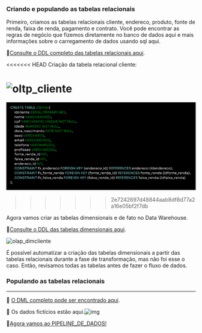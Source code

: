 <h3>Criando e populando as tabelas relacionais </h3>

Primeiro, criamos as tabelas relacionais cliente, endereco, produto, fonte de renda, faixa de renda, pagamento e contrato. Você pode encontrar as regras de negócio que fizemos diretamente no banco de dados aqui e mais informações sobre o carregamento de dados usando sql aqui.

:pushpin:[Consulte o DDL completo das tabelas relacionais aqui](OLTP_DB).

<<<<<<< HEAD
Criação da tabela relacional cliente:

![oltp_cliente](C:\Users\User\Documents\PROGRAMAÇÃO\1_Github_projetos\1_Posgraduacao_wyden\NOVO_AIFLOW_ETL\imag\oltp_cliente.png)
=======
![tabela_cliente](imag/cliente_oltp.png)
>>>>>>> 2e7242697d48844aab8df8d77a2a16e05bf2f7db

Agora vamos criar as tabelas dimensionais  e de fato no Data Warehouse.

:pushpin:[Consulte o DDL das tabelas dimensionais aqui](OLAP_DW).

![olap_dimcliente](C:\Users\User\Documents\PROGRAMAÇÃO\1_Github_projetos\1_Posgraduacao_wyden\NOVO_AIFLOW_ETL\imag\olap_dimcliente.png)

É possível automatizar a criação das tabelas dimensionais a partir das tabelas relacionais durante a fase de transformação, mas não foi esse o caso. Então, revisamos todas as tabelas antes de fazer o fluxo de dados.

<h3>Populando as tabelas relacionais</h3>

----------------------------------------------------------------------------

:pushpin: ​[O DML completo pode ser encontrado aqui](OLTP_DB/DML_OLTP.sql).

:pushpin: ​Os dados fictícios estão aqui.![img](https://lh7-rt.googleusercontent.com/docsz/AD_4nXcIYE-BPH4PFypx5HFwfAYS_6TG3jpl2Wy7nTuxn7Uurp5V1W4sm8FkFMSqRrua36jLFhUmPgPpqYaHdf_l6vCHpKu5WoGhHXk8xAjgMsA_o3IjF60dULBZ64Yg4WO1foWW7o-MXGIhHQbkmLC5zU2svAs?key=mcTeGO_pylJdcN1ITL-rTQ)

:pushpin:[Agora vamos ao PIPELINE_DE_DADOS!](HOW_TO/2_airflow_test_connection.md)
